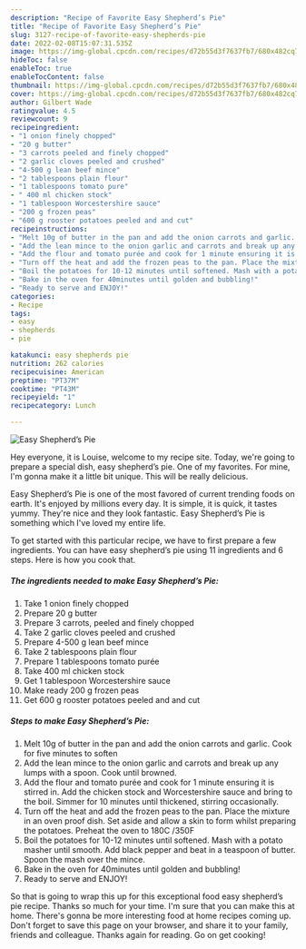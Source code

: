 ```yaml
---
description: "Recipe of Favorite Easy Shepherd’s Pie"
title: "Recipe of Favorite Easy Shepherd’s Pie"
slug: 3127-recipe-of-favorite-easy-shepherds-pie
date: 2022-02-08T15:07:31.535Z
image: https://img-global.cpcdn.com/recipes/d72b55d3f7637fb7/680x482cq70/easy-shepherds-pie-recipe-main-photo.jpg
hideToc: false
enableToc: true
enableTocContent: false
thumbnail: https://img-global.cpcdn.com/recipes/d72b55d3f7637fb7/680x482cq70/easy-shepherds-pie-recipe-main-photo.jpg
cover: https://img-global.cpcdn.com/recipes/d72b55d3f7637fb7/680x482cq70/easy-shepherds-pie-recipe-main-photo.jpg
author: Gilbert Wade
ratingvalue: 4.5
reviewcount: 9
recipeingredient:
- "1 onion finely chopped"
- "20 g butter"
- "3 carrots peeled and finely chopped"
- "2 garlic cloves peeled and crushed"
- "4-500 g lean beef mince"
- "2 tablespoons plain flour"
- "1 tablespoons tomato pure"
- " 400 ml chicken stock"
- "1 tablespoon Worcestershire sauce"
- "200 g frozen peas"
- "600 g rooster potatoes peeled and and cut"
recipeinstructions:
- "Melt 10g of butter in the pan and add the onion carrots and garlic. Cook for five minutes to soften"
- "Add the lean mince to the onion garlic and carrots and break up any lumps with a spoon. Cook until browned."
- "Add the flour and tomato purée and cook for 1 minute ensuring it is stirred in. Add the chicken stock and Worcestershire sauce and bring to the boil. Simmer for 10 minutes until thickened, stirring occasionally."
- "Turn off the heat and add the frozen peas to the pan. Place the mixture in an oven proof dish. Set aside and allow a skin to form whilst preparing the potatoes. Preheat the oven to 180C /350F"
- "Boil the potatoes for 10-12 minutes until softened. Mash with a potato masher until smooth. Add black pepper and beat in a teaspoon of butter. Spoon the mash over the mince."
- "Bake in the oven for 40minutes until golden and bubbling!"
- "Ready to serve and ENJOY!"
categories:
- Recipe
tags:
- easy
- shepherds
- pie

katakunci: easy shepherds pie 
nutrition: 262 calories
recipecuisine: American
preptime: "PT37M"
cooktime: "PT43M"
recipeyield: "1"
recipecategory: Lunch

---
```



![Easy Shepherd’s Pie](https://img-global.cpcdn.com/recipes/d72b55d3f7637fb7/680x482cq70/easy-shepherds-pie-recipe-main-photo.jpg)

Hey everyone, it is Louise, welcome to my recipe site. Today, we're going to prepare a special dish, easy shepherd’s pie. One of my favorites. For mine, I'm gonna make it a little bit unique. This will be really delicious.

Easy Shepherd’s Pie is one of the most favored of current trending foods on earth. It's enjoyed by millions every day. It is simple, it is quick, it tastes yummy. They're nice and they look fantastic. Easy Shepherd’s Pie is something which I've loved my entire life.




To get started with this particular recipe, we have to first prepare a few ingredients. You can have easy shepherd’s pie using 11 ingredients and 6 steps. Here is how you cook that.

<!--inarticleads1-->

##### The ingredients needed to make Easy Shepherd’s Pie:

1. Take 1 onion finely chopped
1. Prepare 20 g butter
1. Prepare 3 carrots, peeled and finely chopped
1. Take 2 garlic cloves peeled and crushed
1. Prepare 4-500 g lean beef mince
1. Take 2 tablespoons plain flour
1. Prepare 1 tablespoons tomato purée
1. Take  400 ml chicken stock
1. Get 1 tablespoon Worcestershire sauce
1. Make ready 200 g frozen peas
1. Get 600 g rooster potatoes peeled and and cut




<!--inarticleads2-->

##### Steps to make Easy Shepherd’s Pie:

1. Melt 10g of butter in the pan and add the onion carrots and garlic. Cook for five minutes to soften
1. Add the lean mince to the onion garlic and carrots and break up any lumps with a spoon. Cook until browned.
1. Add the flour and tomato purée and cook for 1 minute ensuring it is stirred in. Add the chicken stock and Worcestershire sauce and bring to the boil. Simmer for 10 minutes until thickened, stirring occasionally.
1. Turn off the heat and add the frozen peas to the pan. Place the mixture in an oven proof dish. Set aside and allow a skin to form whilst preparing the potatoes. Preheat the oven to 180C /350F
1. Boil the potatoes for 10-12 minutes until softened. Mash with a potato masher until smooth. Add black pepper and beat in a teaspoon of butter. Spoon the mash over the mince.
1. Bake in the oven for 40minutes until golden and bubbling!
1. Ready to serve and ENJOY!



So that is going to wrap this up for this exceptional food easy shepherd’s pie recipe. Thanks so much for your time. I'm sure that you can make this at home. There's gonna be more interesting food at home recipes coming up. Don't forget to save this page on your browser, and share it to your family, friends and colleague. Thanks again for reading. Go on get cooking!
